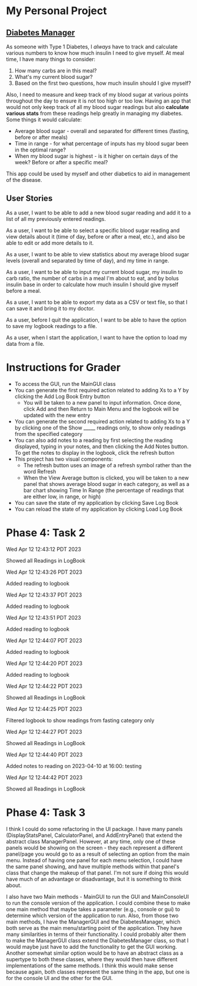# My Personal Project

## <ins>Diabetes Manager</ins>

As someone with Type 1 Diabetes, I *always* have to track and
calculate various numbers to know how much insulin I need to
give myself. At meal time, I have many things to consider:

1. How many carbs are in this meal?
2. What's my current blood sugar?
3. Based on the first two questions, how much insulin should I give myself?

Also, I need to measure and keep track of my blood sugar at various points
throughout the day to ensure it is not too high or too low.
Having an app that would not only keep track of all my blood sugar 
readings but also **calculate various stats** from these readings help greatly in 
managing my diabetes. Some things it would calculate:

- Average blood sugar - overall and separated for different times (fasting, before or after meals)
- Time in range - for what percentage of inputs has my blood sugar been in the optimal range?
- When my blood sugar is highest - is it higher on certain days of the week? Before or after a specific meal?

This app could be used by myself and other diabetics to aid in management of the disease.


## User Stories

As a user, I want to be able to add a new blood sugar
reading and add it to a list of all my previously entered readings.

As a user, I want to be able to select a specific blood sugar reading
and view details about it (time of day, before or after a meal, etc.),
and also be able to edit or add more details to it.

As a user, I want to be able to view statistics about my average
blood sugar levels (overall and separated by time of
day), and my time in range.

As a user, I want to be able to input my current blood
sugar, my insulin to carb ratio, the number of carbs in
a meal I'm about to eat, and by bolus insulin base
in order to calculate how much insulin I should give
myself before a meal.

As a user, I want to be able to export my data as a 
CSV or text file, so that I can save it and bring it 
to my doctor.

As a user, before I quit the application, I want to be able to have the option
to save my logbook readings to a file.

As a user, when I start the application, I want to have the option to load my data
from a file.

# Instructions for Grader

- To access the GUI, run the MainGUI class
- You can generate the first required action related to adding Xs to a Y by clicking the Add Log Book Entry button
  - You will be taken to a new panel to input information. Once done, click Add and then Return to Main Menu and the logbook will be updated with the new entry
- You can generate the second required action related to adding Xs to a Y by clicking one of the Show _____ readings only, to show only readings from the specified category
- You can also add notes to a reading by first selecting the reading displayed, typing in your notes, and then clicking the Add Notes button. To get the notes to display in the logbook, click the refresh button
- This project has two visual components:
  - The refresh button uses an image of a refresh symbol rather than the word Refresh
  - When the View Average button is clicked, you will be taken to a new panel that shows average blood sugar in each category, as well as a bar chart showing Time In Range (the percentage of readings that are either low, in range, or high)
- You can save the state of my application by clicking Save Log Book
- You can reload the state of my application by clicking Load Log Book

# Phase 4: Task 2

Wed Apr 12 12:43:12 PDT 2023

Showed all Readings in LogBook

Wed Apr 12 12:43:26 PDT 2023

Added reading to logbook

Wed Apr 12 12:43:37 PDT 2023

Added reading to logbook

Wed Apr 12 12:43:51 PDT 2023

Added reading to logbook

Wed Apr 12 12:44:07 PDT 2023

Added reading to logbook

Wed Apr 12 12:44:20 PDT 2023

Added reading to logbook

Wed Apr 12 12:44:22 PDT 2023

Showed all Readings in LogBook

Wed Apr 12 12:44:25 PDT 2023

Filtered logbook to show readings from fasting category only

Wed Apr 12 12:44:27 PDT 2023

Showed all Readings in LogBook

Wed Apr 12 12:44:40 PDT 2023

Added notes to reading on 2023-04-10 at 16:00: testing

Wed Apr 12 12:44:42 PDT 2023

Showed all Readings in LogBook

# Phase 4: Task 3

I think I could do some refactoring in the UI package. I have many panels (DisplayStatsPanel, CalculatorPanel, and AddEntryPanel) that extend the abstract class ManagerPanel.
However, at any time, only one of these panels would be showing on the screen - they each represent a different panel/page you would go to as a result of selecting an option from the main menu.
Instead of having one panel for each menu selection, I could have the same panel showing, and have multiple methods within that panel's class that change the makeup of that panel. I'm not sure if doing this would have much of an advantage or disadvantage, but it is something to think about.

I also have two Main methods - MainGUI to run the GUI and MainConsoleUI to run the console version of the application. I could combine these to make one main method that maybe takes a parameter (e.g., console or gui) to determine which version of the application to run.
Also, from those two main methods, I have the ManagerGUI and the DiabetesManager, which both serve as the main menu/starting point of the application. They have many similarities in terms of their functionality. I could probably alter them to make the ManagerGUI class extend the DiabetesManager class,
so that I would maybe just have to add the functionality to get the GUI working. Another somewhat similar option would be to have an abstract class as a supertype to both these classes, where they would then have different implementations of the same methods. I think this would
make sense because again, both classes represent the same thing in the app, but one is for the console UI and the other for the GUI.
